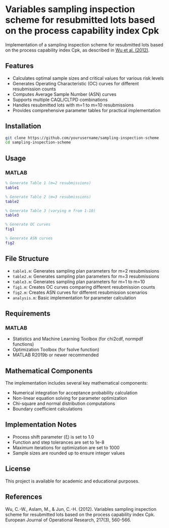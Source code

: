 # Variables sampling inspection scheme for resubmitted lots based on the process capability index Cpk
Implementation of a sampling inspection scheme for resubmitted lots based on the process capability index Cpk, as described in [Wu et al. (2012)](https://doi.org/10.1016/j.ejor.2011.09.042).

## Features
- Calculates optimal sample sizes and critical values for various risk levels
- Generates Operating Characteristic (OC) curves for different resubmission counts
- Computes Average Sample Number (ASN) curves
- Supports multiple CAQL/CLTPD combinations
- Handles resubmitted lots with m=1 to m=10 resubmissions
- Provides comprehensive parameter tables for practical implementation

## Installation
```bash
git clone https://github.com/yourusername/sampling-inspection-scheme
cd sampling-inspection-scheme
```

## Usage
### MATLAB
```matlab
% Generate Table 1 (m=2 resubmissions)
table1

% Generate Table 2 (m=3 resubmissions)
table2

% Generate Table 3 (varying m from 1-10)
table3

% Generate OC curves
fig1

% Generate ASN curves
fig2
```

## File Structure
- `table1.m`: Generates sampling plan parameters for m=2 resubmissions
- `table2.m`: Generates sampling plan parameters for m=3 resubmissions
- `table3.m`: Generates sampling plan parameters for m=1 to m=10
- `fig1.m`: Creates OC curves comparing different resubmission counts
- `fig2.m`: Creates ASN curves for different resubmission scenarios
- `analysis.m`: Basic implementation for parameter calculation

## Requirements
### MATLAB
- Statistics and Machine Learning Toolbox (for chi2cdf, normpdf functions)
- Optimization Toolbox (for fsolve function)
- MATLAB R2019b or newer recommended

## Mathematical Components
The implementation includes several key mathematical components:
- Numerical integration for acceptance probability calculation
- Non-linear equation solving for parameter optimization
- Chi-square and normal distribution computations
- Boundary coefficient calculations

## Implementation Notes
- Process shift parameter (ξ) is set to 1.0
- Function and step tolerances are set to 1e-8
- Maximum iterations for optimization are set to 1000
- Sample sizes are rounded up to ensure integer values

## License
This project is available for academic and educational purposes.

## References
Wu, C.-W., Aslam, M., & Jun, C.-H. (2012). Variables sampling inspection scheme for resubmitted lots based on the process capability index Cpk. European Journal of Operational Research, 217(3), 560-566.
